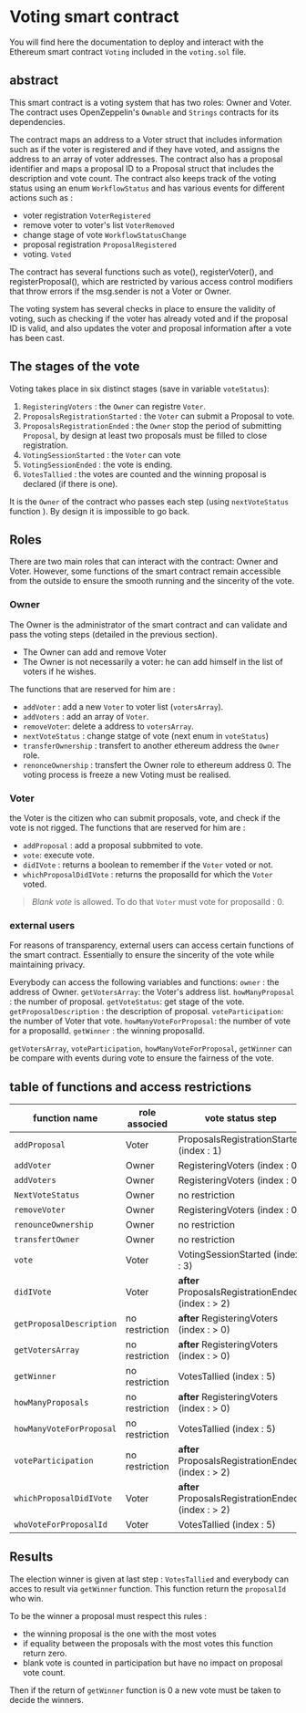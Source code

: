 # Voting smart contract

You will find here the documentation to deploy and interact with the Ethereum smart contract `Voting` included in the `voting.sol` file.

## abstract

This smart contract is a voting system that has two roles: Owner and Voter.
The contract uses OpenZeppelin's `Ownable` and `Strings` contracts for its dependencies.

The contract maps an address to a Voter struct that includes information such as if the voter is registered and if they have voted, and assigns the address to an array of voter addresses.
The contract also has a proposal identifier and maps a proposal ID to a Proposal struct that includes the description and vote count. 
The contract also keeps track of the voting status using an enum `WorkflowStatus` and has various events for different actions such as :
* voter registration `VoterRegistered`
* remove voter to voter's list `VoterRemoved`
* change stage of vote `WorkflowStatusChange`
* proposal registration `ProposalRegistered`
* voting. `Voted`

The contract has several functions such as vote(), registerVoter(), and registerProposal(), which are restricted by various access control modifiers that throw errors if the msg.sender is not a Voter or Owner.

The voting system has several checks in place to ensure the validity of voting, such as checking if the voter has already voted and if the proposal ID is valid, and also updates the voter and proposal information after a vote has been cast.

## The stages of the vote

Voting takes place in six distinct stages (save in variable `voteStatus`):

1. `RegisteringVoters` : the `Owner` can registre `Voter`.
2. `ProposalsRegistrationStarted` : the `Voter` can submit a Proposal to vote.
3. `ProposalsRegistrationEnded` :  the `Owner` stop the period of submitting `Proposal`, by design at least two proposals must be filled to close registration.
4. `VotingSessionStarted` : the `Voter` can vote
5. `VotingSessionEnded` : the vote is ending.
6. `VotesTallied` : the votes are counted and the winning proposal is declared (if there is one).

It is the `Owner` of the contract who passes each step (using `nextVoteStatus` function ). By design it is impossible to go back.

## Roles

There are two main roles that can interact with the contract: Owner and Voter. However, some functions of the smart contract remain accessible from the outside to ensure the smooth running and the sincerity of the vote.

### Owner

The Owner is the administrator of the smart contract and can validate and pass the voting steps (detailed in the previous section).

- The Owner can add and remove Voter
- The Owner is not necessarily a voter: he can add himself in the list of voters if he wishes.

The functions that are reserved for him are : 
* `addVoter` : add a new `Voter` to voter list (`votersArray`).
* `addVoters` : add an array of `Voter`.
* `removeVoter`: delete a address to `votersArray`.
* `nextVoteStatus` : change statge of vote (next enum in  `voteStatus`)
* `transferOwnership` : transfert to another ethereum address the `Owner` role.
* `renonceOwnership` : transfert the Owner role to ethereum address 0. The voting process is freeze a new Voting must be realised.


### Voter

the Voter is the citizen who can submit proposals, vote, and check if the vote is not rigged. 
The functions that are reserved for him are : 
* `addProposal` : add a proposal subbmited to vote.
* `vote`: execute vote. 
* `didIVote` : returns a boolean to remember if the `Voter` voted or not.
* `whichProposalDidIVote` : returns the proposalId for which the `Voter` voted.

> *Blank vote* is allowed. To do that `Voter` must vote for proposalId :  0.

### external users

For reasons of transparency, external users can access certain functions of the smart contract. Essentially to ensure the sincerity of the vote while maintaining privacy.

Everybody can access the following variables and functions: 
    `owner` :  the address of Owner.
    `getVotersArray`: the Voter's address list.
    `howManyProposal` : the number of proposal.
    `getVoteStatus`: get stage of the vote.
    `getProposalDescription` : the description of proposal.
    `voteParticipation`: the number of Voter that vote.
    `howManyVoteForProposal`:  the number of vote for a proposalId.
    `getWinner` : the winning proposalId.


`getVotersArray`, `voteParticipation`, `howManyVoteForProposal`, `getWinner` can be compare with events during vote to ensure the fairness of the vote.

## table of functions and access restrictions

     
| function name            | role associed  | vote status step                                   |
|--------------------------|----------------|----------------------------------------------------|
| `addProposal`            | Voter          | ProposalsRegistrationStarted (index : 1)           |
| `addVoter`               | Owner          | RegisteringVoters (index : 0)                      |
| `addVoters`              | Owner          | RegisteringVoters (index : 0)                      |
| `NextVoteStatus`         | Owner          | no restriction                                     |
| `removeVoter`            | Owner          | RegisteringVoters (index : 0)                      |
| `renounceOwnership`      | Owner          | no restriction                                     |
| `transfertOwner`         | Owner          | no restriction                                     |
| `vote`                   | Voter          | VotingSessionStarted (index : 3)                   |
| `didIVote`               | Voter          | **after** ProposalsRegistrationEnded (index : > 2) |
| `getProposalDescription` | no restriction | **after** RegisteringVoters (index : > 0)          |
| `getVotersArray`         | no restriction | **after** RegisteringVoters (index : > 0)          |
| `getWinner`              | no restriction | VotesTallied (index : 5)                           |
| `howManyProposals`       | no restriction | **after** RegisteringVoters (index : > 0)          |
| `howManyVoteForProposal` | no restriction | VotesTallied (index : 5)                           |
| `voteParticipation`      | no restriction | **after** ProposalsRegistrationEnded (index : > 2) |
| `whichProposalDidIVote`  | Voter          | **after** ProposalsRegistrationEnded (index : > 2) |
| `whoVoteForProposalId`   | Voter          | VotesTallied (index : 5)                           |


## Results

The election winner is given at last step : `VotesTallied` and everybody can acces to result via `getWinner` function. This function return the `proposalId` who win.

To be the winner a proposal must respect this rules : 
* the winning proposal is the one with the most votes
* if equality between the proposals with the most votes this function return zero. 
* blank vote is counted in participation but have no impact on proposal vote count.

Then if the return of `getWinner` function is 0 a new vote must be taken to decide the winners.

